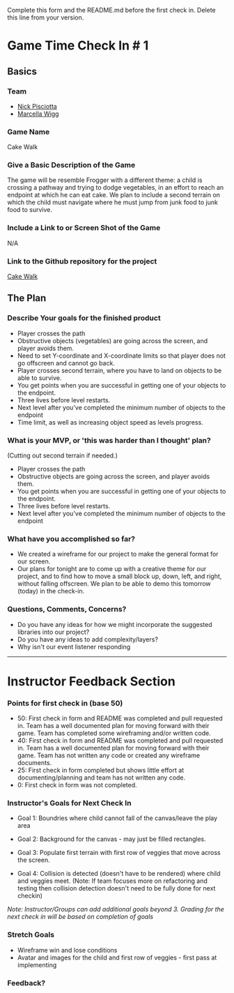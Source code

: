 Complete this form and the README.md before the first check in. Delete this line from your version.

# Game Time Check In # 1

## Basics

### Team
- [Nick Pisciotta](https://github.com/nickpisciotta)
- [Marcella Wigg](https://github.com/marcellawigg)

### Game Name

Cake Walk


### Give a Basic Description of the Game

The game will be resemble Frogger with a different theme: a child is crossing a pathway and trying to dodge vegetables, in an effort to reach an endpoint at which he can eat cake. We plan to include a second terrain on which the child must navigate where he must jump from junk food to junk food to survive.

### Include a Link to or Screen Shot of the Game

N/A

### Link to the Github repository for the project
[Cake Walk](https://github.com/nickpisciotta/game-time)

## The Plan

### Describe Your goals for the finished product

- Player crosses the path
- Obstructive objects (vegetables) are going across the screen, and player avoids them.
- Need to set Y-coordinate and X-coordinate limits so that player does not go offscreen and cannot go back.
- Player crosses second terrain, where you have to land on objects to be able to survive.
- You get points when you are successful in getting one of your objects to the endpoint.
- Three lives before level restarts.
- Next level after you've completed the minimum number of objects to the endpoint
- Time limit, as well as increasing object speed as levels progress.

### What is your MVP, or 'this was harder than I thought' plan?

(Cutting out second terrain if needed.)
- Player crosses the path
- Obstructive objects are going across the screen, and player avoids them.
- You get points when you are successful in getting one of your objects to the endpoint.
- Three lives before level restarts.
- Next level after you've completed the minimum number of objects to the endpoint

### What have you accomplished so far?

- We created a wireframe for our project to make the general format for our screen.
- Our plans for tonight are to come up with a creative theme for our project, and to find how to move a small block up, down, left, and right, without falling offscreen. We plan to be able to demo this tomorrow (today) in the check-in.

### Questions, Comments, Concerns?

* Do you have any ideas for how we might incorporate the suggested libraries into our project?
* Do you have any ideas to add complexity/layers?
* Why isn't our event listener responding

-----

# Instructor Feedback Section

### Points for first check in (base 50)

* 50: First check in form and README was completed and pull requested in. Team has a well documented plan for moving forward with their game. Team has completed some wireframing and/or written code.
* 40: First check in form and README was completed and pull requested in. Team has a well documented plan for moving forward with their game. Team has not written any code or created any wireframe documents.
* 25: First check in form completed but shows little effort at documenting/planning and team has not written any code.
* 0: First check in form was not completed.

### Instructor's Goals for Next Check In

* Goal 1: Boundries where child cannot fall of the canvas/leave the play area

* Goal 2: Background for the canvas - may just be filled rectangles.

* Goal 3: Populate first terrain with first row of veggies that move across the screen.

* Goal 4: Collision is detected (doesn't have to be rendered) where child and veggies meet. (Note: If team focuses more on refactoring and testing then collision detection doesn't need to be fully done for next checkin)

_Note: Instructor/Groups can add additional goals beyond 3. Grading for the next check in will be based on completion of goals_

### Stretch Goals

* Wireframe win and lose conditions
* Avatar and images for the child and first row of veggies - first pass at implementing

### Feedback?
